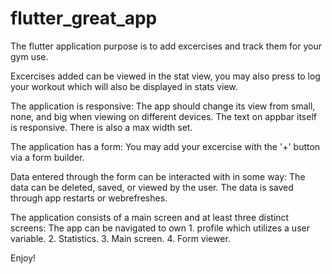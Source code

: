 # flutter_great_app

The flutter application purpose is to add excercises and track them for your gym use.

Excercises added can be viewed in the stat view, you may also press to log your workout which
will also be displayed in stats view.


The application is responsive: The app should change its view from small, none, and big when viewing
on different devices. The text on appbar itself is responsive. There is also a max width set.

The application has a form: You may add your excercise with the '+' button via a form builder.

Data entered through the form can be interacted with in some way:
The data can be deleted, saved, or viewed by the user. The data is saved through app restarts or
webrefreshes.

The application consists of a main screen and at least three distinct screens:
The app can be navigated to own 1. profile which utilizes a user variable. 2. Statistics. 3. Main screen.
4. Form viewer.

Enjoy!